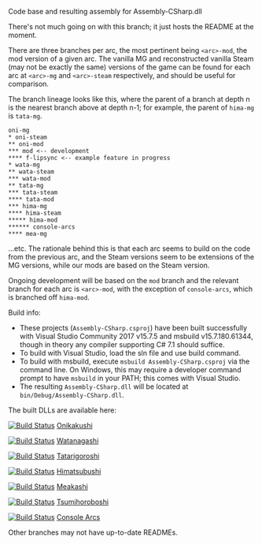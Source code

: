 Code base and resulting assembly for Assembly-CSharp.dll

There's not much going on with this branch; it just hosts the README at the moment.

There are three branches per arc, the most pertinent being `<arc>-mod`, the mod version of a given arc. The vanilla MG and reconstructed vanilla Steam (may not be exactly the same) versions of the game can be found for each arc at `<arc>-mg` and `<arc>-steam` respectively, and should be useful for comparison.

The branch lineage looks like this, where the parent of a branch at depth n is the nearest branch above at depth n-1; for example, the parent of `hima-mg` is `tata-mg`.

```
oni-mg
* oni-steam
** oni-mod
*** mod <-- development
**** f-lipsync <-- example feature in progress
* wata-mg
** wata-steam
*** wata-mod
** tata-mg
*** tata-steam
**** tata-mod
*** hima-mg
**** hima-steam
***** hima-mod
****** console-arcs
**** mea-mg
```

...etc. The rationale behind this is that each arc seems to build on the code from the previous arc, and the Steam versions seem to be extensions of the MG versions, while our mods are based on the Steam version.

Ongoing development will be based on the `mod` branch and the relevant branch for each arc is `<arc>-mod`, with the exception of `console-arcs`, which is branched off `hima-mod`.


Build info:
* These projects (`Assembly-CSharp.csproj`) have been built successfully with Visual Studio Community 2017 v15.7.5 and msbuild v15.7.180.61344, though in theory any compiler supporting C# 7.1 should suffice.
* To build with Visual Studio, load the sln file and use build command.
* To build with msbuild, execute `msbuild Assembly-CSharp.csproj` via the command line.  On Windows, this may require a developer command prompt to have `msbuild` in your PATH; this comes with Visual Studio.
* The resulting `Assembly-CSharp.dll` will be located at `bin/Debug/Assembly-CSharp.dll`.

The built DLLs are available here:

[![Build Status](https://travis-ci.com/07th-mod/higurashi-assembly.svg?branch=oni-mod)](https://travis-ci.com/07th-mod/higurashi-assembly) [Onikakushi](https://07th-mod.com/higurashi_dlls/onikakushi/Assembly-CSharp.dll)

[![Build Status](https://travis-ci.com/07th-mod/higurashi-assembly.svg?branch=wata-mod)](https://travis-ci.com/07th-mod/higurashi-assembly) [Watanagashi](https://07th-mod.com/higurashi_dlls/watanagashi/Assembly-CSharp.dll)

[![Build Status](https://travis-ci.com/07th-mod/higurashi-assembly.svg?branch=tata-mod)](https://travis-ci.com/07th-mod/higurashi-assembly) [Tatarigoroshi](https://07th-mod.com/higurashi_dlls/tatarigoroshi/Assembly-CSharp.dll)

[![Build Status](https://travis-ci.com/07th-mod/higurashi-assembly.svg?branch=hima-mod)](https://travis-ci.com/07th-mod/higurashi-assembly) [Himatsubushi](https://07th-mod.com/higurashi_dlls/himatsubushi/Assembly-CSharp.dll)

[![Build Status](https://travis-ci.com/07th-mod/higurashi-assembly.svg?branch=mea-mod)](https://travis-ci.com/07th-mod/higurashi-assembly) [Meakashi](https://07th-mod.com/higurashi_dlls/meakashi/Assembly-CSharp.dll)

[![Build Status](https://travis-ci.com/07th-mod/higurashi-assembly.svg?branch=tsumi-mod)](https://travis-ci.com/07th-mod/higurashi-assembly) [Tsumihoroboshi](https://07th-mod.com/higurashi_dlls/tsumihoroboshi/Assembly-CSharp.dll)

[![Build Status](https://travis-ci.com/07th-mod/higurashi-assembly.svg?branch=console-arcs)](https://travis-ci.com/07th-mod/higurashi-assembly) [Console Arcs](https://07th-mod.com/higurashi_dlls/consolearcs/Assembly-CSharp.dll)

Other branches may not have up-to-date READMEs.

